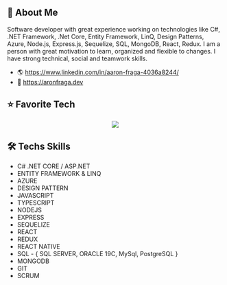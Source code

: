 ## 🚀 About Me
Software developer with great experience working on technologies like C#, .NET Framework, .Net Core, Entity Framework, LinQ, Design Patterns, Azure, Node.js, Express.js, Sequelize, SQL, MongoDB, React, Redux. I am a person with great motivation to learn, organized and flexible to changes. I have strong technical, social and teamwork skills.

 - 🌎 https://www.linkedin.com/in/aaron-fraga-4036a8244/
 - 💼 https://aronfraga.dev
   
## ⭐ Favorite Tech
<p align="center">
    <img src="https://skillicons.dev/icons?i=git,cs,dotnet,azure,mysql,js,ts,nodejs,express,mongodb,react,redux,visualstudio,vscode,bash" />
</p>

## 🛠 Techs Skills

- C# .NET CORE / ASP.NET
- ENTITY FRAMEWORK & LINQ
- AZURE 
- DESIGN PATTERN
- JAVASCRIPT
- TYPESCRIPT
- NODEJS
- EXPRESS
- SEQUELIZE
- REACT
- REDUX
- REACT NATIVE
- SQL - { SQL SERVER, ORACLE 19C, MySql, PostgreSQL }
- MONGODB
- GIT
- SCRUM
